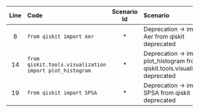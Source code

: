 | Line | Code | Scenario Id | Scenario | Artifact | Refactoring |
| :-: | :- | :-: | :- | :- | :- |
| 8 | `from qiskit import Aer` | * | Deprecation -> import Aer from qiskit deprecated | qiskit import Aer | `from qiskit_aer import Aer` |
| 14 | `from qiskit.tools.visualization import plot_histogram` | * | Deprecation -> import plot_histogram from qiskit.tools.visualization deprecated | qiskit.tools.visualization plot_histogram | `from qiskit.visualization import plot_histogram` |
| 19 | `from qiskit import SPSA` | * | Deprecation -> import SPSA from qiskit deprecated | qiskit import SPSA | `from qiskit.algorithms.optimizers import SPSA` |